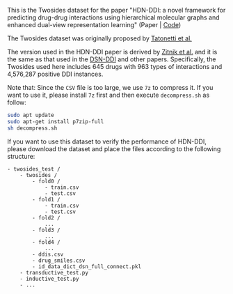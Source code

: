 This is the Twosides dataset for the paper "HDN-DDI: a novel framework for predicting drug-drug interactions using hierarchical molecular graphs and enhanced dual-view representation learning" (Paper | [Code](https://github.com/jcsun-00/HDN-DDI.git))

The Twosides dataset was originally proposed by [Tatonetti et al.](https://doi.org/10.1126/scitranslmed.3003377)

The version used in the HDN-DDI paper is derived by [Zitnik et al.](https://doi.org/10.1093/bioinformatics/bty294) and it is the same as that used in the [DSN-DDI](https://doi.org/10.1093/bib/bbac597) and other papers. Specifically, the Twosides used here includes 645 drugs with 963 types of interactions and 4,576,287 positive DDI instances.

Note that: Since the `CSV` file is too large, we use `7z` to compress it. If you want to use it, please install `7z` first and then execute `decompress.sh` as follow:
```bash
sudo apt update
sudo apt-get install p7zip-full
sh decompress.sh
```

If you want to use this dataset to verify the performance of HDN-DDI, please download the dataset and place the files according to the following structure:
```
- twosides_test /
    - twosides /
        - fold0 /
            - train.csv
            - test.csv
        - fold1 /
            - train.csv
            - test.csv
        - fold2 /
            ...
        - fold3 /
            ...
        - fold4 /
            ...
        - ddis.csv
        - drug_smiles.csv
        - id_data_dict_dsn_full_connect.pkl
    - transductive_test.py
    - inductive_test.py
    - ...
```
